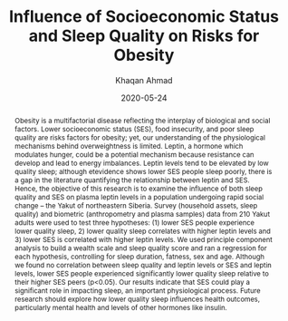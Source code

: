---
# Presentation Metadata“
title: "Influence of Socioeconomic Status and Sleep Quality on Risks for Obesity"
date: 2020-05-24
author: "Khaqan Ahmad"
college: "Weinberg College of Arts and Sciences"
subject: "Life Sciences"
doi: "10.21985/n2-hv5t-8h94"
major: "Social Policy"
senior_thesis: false
our_funding: true
faculty_advisor: "William Leonard"
abstract: "Obesity is a multifactorial disease reflecting the interplay of biological and social factors.  Lower socioeconomic status (SES), food insecurity, and poor sleep quality are risks factors for obesity; yet, our understanding of the physiological mechanisms behind overweightness is limited.  Leptin, a hormone which modulates hunger, could be a potential mechanism because resistance can develop and lead to energy imbalances. Leptin levels tend to be elevated by low quality sleep; although etevidence shows lower SES people sleep poorly, there is a gap in the literature quantifying the relationship between leptin and SES.  Hence, the objective of this research is to examine the influence of both sleep quality and SES on plasma leptin levels in a population undergoing rapid social change – the Yakut of northeastern Siberia.  Survey (household assets, sleep quality) and biometric (anthropometry and plasma samples) data from 210 Yakut adults were used to test  three hypotheses: (1) lower SES people experience lower quality sleep, 2) lower quality sleep correlates with higher leptin levels and 3) lower SES  is correlated with higher leptin levels. We used principle component analysis to build a wealth scale and sleep quality score and ran a regression for each hypothesis, controlling for sleep duration, fatness, sex and age. Although we found no correlation between sleep quality and leptin levels or SES and leptin levels, lower SES people experienced significantly lower quality sleep relative to their higher SES peers (p<0.05). Our results indicate that SES could play a significant role in impacting sleep, an important physiological process. Future research should explore how lower quality sleep influences health outcomes, particularly mental health and levels of other hormones like insulin."
---